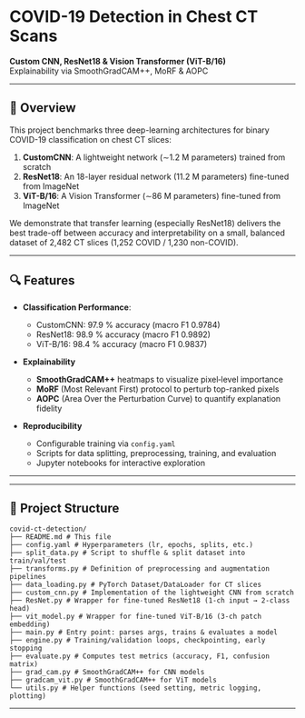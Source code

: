 # COVID-19 Detection in Chest CT Scans

**Custom CNN, ResNet18 & Vision Transformer (ViT-B/16)**  
Explainability via SmoothGradCAM++, MoRF & AOPC

---

## 📖 Overview

This project benchmarks three deep-learning architectures for binary COVID-19 classification on chest CT slices:

1. **CustomCNN**: A lightweight network (∼1.2 M parameters) trained from scratch  
2. **ResNet18**: An 18-layer residual network (11.2 M parameters) fine-tuned from ImageNet  
3. **ViT-B/16**: A Vision Transformer (∼86 M parameters) fine-tuned from ImageNet  

We demonstrate that transfer learning (especially ResNet18) delivers the best trade-off between accuracy and interpretability on a small, balanced dataset of 2,482 CT slices (1,252 COVID / 1,230 non-COVID).

---

## 🔍 Features

- **Classification Performance**:  
  - CustomCNN: 97.9 % accuracy (macro F1 0.9784)  
  - ResNet18: 98.9 % accuracy (macro F1 0.9892)  
  - ViT-B/16: 98.4 % accuracy (macro F1 0.9837)  

- **Explainability**  
  - **SmoothGradCAM++** heatmaps to visualize pixel‐level importance  
  - **MoRF** (Most Relevant First) protocol to perturb top-ranked pixels  
  - **AOPC** (Area Over the Perturbation Curve) to quantify explanation fidelity  

- **Reproducibility**  
  - Configurable training via `config.yaml`  
  - Scripts for data splitting, preprocessing, training, and evaluation  
  - Jupyter notebooks for interactive exploration  

---

---
## 📂 Project Structure

```
covid-ct-detection/
├── README.md # This file
├── config.yaml # Hyperparameters (lr, epochs, splits, etc.)
├── split_data.py # Script to shuffle & split dataset into train/val/test
├── transforms.py # Definition of preprocessing and augmentation pipelines
├── data_loading.py # PyTorch Dataset/DataLoader for CT slices
├── custom_cnn.py # Implementation of the lightweight CNN from scratch
├── ResNet.py # Wrapper for fine-tuned ResNet18 (1-ch input → 2-class head)
├── vit_model.py # Wrapper for fine-tuned ViT-B/16 (3-ch patch embedding)
├── main.py # Entry point: parses args, trains & evaluates a model
├── engine.py # Training/validation loops, checkpointing, early stopping
├── evaluate.py # Computes test metrics (accuracy, F1, confusion matrix)
├── grad_cam.py # SmoothGradCAM++ for CNN models
├── gradcam_vit.py # SmoothGradCAM++ for ViT models
└── utils.py # Helper functions (seed setting, metric logging, plotting)
```
---
